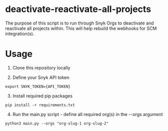 # deactivate-reactivate-all-projects

The purpose of this script is to run through Snyk Orgs to deactivate and reactivate all projects within. This will help rebuild the webhooks for SCM integration(s).

# Usage

1. Clone this repository locally

2. Define your Snyk API token
<pre><code>export SNYK_TOKEN={API_TOKEN}</code></pre>

3. Install required pip packages
<pre><code>pip install -r requirements.txt</code></pre>

4. Run the main.py script - define all required org(s) in the --orgs argument
<pre><code>python3 main.py --orgs "org-slug-1 org-slug-2"</code></pre>
